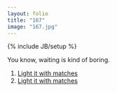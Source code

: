 ```yaml
---
layout: folio
title: "167"
image: "167.jpg"
---
```

{% include JB/setup %}

<div class="copy">
	<p>You know, waiting is kind of boring.</p>
</div>

<div class="choice">
	<ol>
		<li><a href="169.html">
			Light it with matches
		</a></li>
		<li><a href="168.html">
			Light it with matches
		</a></li>
	</ol>
</div>